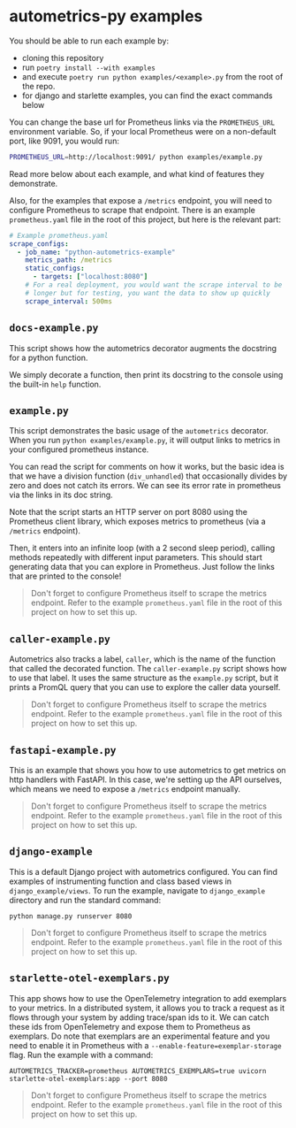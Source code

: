 # autometrics-py examples

You should be able to run each example by:

- cloning this repository
- run `poetry install --with examples`
- and execute `poetry run python examples/<example>.py` from the root of the repo.
- for django and starlette examples, you can find the exact commands below

You can change the base url for Prometheus links via the `PROMETHEUS_URL` environment variable. So, if your local Prometheus were on a non-default port, like 9091, you would run:

```sh
PROMETHEUS_URL=http://localhost:9091/ python examples/example.py
```

Read more below about each example, and what kind of features they demonstrate.

Also, for the examples that expose a `/metrics` endpoint, you will need to configure Prometheus to scrape that endpoint. There is an example `prometheus.yaml` file in the root of this project, but here is the relevant part:

```yaml
# Example prometheus.yaml
scrape_configs:
  - job_name: "python-autometrics-example"
    metrics_path: /metrics
    static_configs:
      - targets: ["localhost:8080"]
    # For a real deployment, you would want the scrape interval to be
    # longer but for testing, you want the data to show up quickly
    scrape_interval: 500ms
```

## `docs-example.py`

This script shows how the autometrics decorator augments the docstring for a python function.

We simply decorate a function, then print its docstring to the console using the built-in `help` function.

## `example.py`

This script demonstrates the basic usage of the `autometrics` decorator. When you run `python examples/example.py`, it will output links to metrics in your configured prometheus instance.

You can read the script for comments on how it works, but the basic idea is that we have a division function (`div_unhandled`) that occasionally divides by zero and does not catch its errors. We can see its error rate in prometheus via the links in its doc string.

Note that the script starts an HTTP server on port 8080 using the Prometheus client library, which exposes metrics to prometheus (via a `/metrics` endpoint).

Then, it enters into an infinite loop (with a 2 second sleep period), calling methods repeatedly with different input parameters. This should start generating data that you can explore in Prometheus. Just follow the links that are printed to the console!

> Don't forget to configure Prometheus itself to scrape the metrics endpoint. Refer to the example `prometheus.yaml` file in the root of this project on how to set this up.

## `caller-example.py`

Autometrics also tracks a label, `caller`, which is the name of the function that called the decorated function. The `caller-example.py` script shows how to use that label. It uses the same structure as the `example.py` script, but it prints a PromQL query that you can use to explore the caller data yourself.

> Don't forget to configure Prometheus itself to scrape the metrics endpoint. Refer to the example `prometheus.yaml` file in the root of this project on how to set this up.

## `fastapi-example.py`

This is an example that shows you how to use autometrics to get metrics on http handlers with FastAPI. In this case, we're setting up the API ourselves, which means we need to expose a `/metrics` endpoint manually.

> Don't forget to configure Prometheus itself to scrape the metrics endpoint. Refer to the example `prometheus.yaml` file in the root of this project on how to set this up.

## `django-example`

This is a default Django project with autometrics configured. You can find examples of instrumenting function and class based views in `django_example/views`. To run the example, navigate to `django_example` directory and run the standard command:

`python manage.py runserver 8080`

> Don't forget to configure Prometheus itself to scrape the metrics endpoint. Refer to the example `prometheus.yaml` file in the root of this project on how to set this up.

## `starlette-otel-exemplars.py`

This app shows how to use the OpenTelemetry integration to add exemplars to your metrics. In a distributed system, it allows you to track a request as it flows through your system by adding trace/span ids to it. We can catch these ids from OpenTelemetry and expose them to Prometheus as exemplars. Do note that exemplars are an experimental feature and you need to enable it in Prometheus with a `--enable-feature=exemplar-storage` flag. Run the example with a command:

`AUTOMETRICS_TRACKER=prometheus AUTOMETRICS_EXEMPLARS=true uvicorn starlette-otel-exemplars:app --port 8080`

> Don't forget to configure Prometheus itself to scrape the metrics endpoint. Refer to the example `prometheus.yaml` file in the root of this project on how to set this up.
